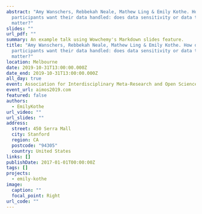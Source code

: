 ```yaml
---
abstract: "Amy Wanschers, Rebbekah Neale, Mathew Ling & Emily Kothe. How do
  participants want their data handled: does data sensitivity or data type
  matter?"
slides: ""
url_pdf: ""
summary: An example talk using Wowchemy's Markdown slides feature.
title: "Amy Wanschers, Rebbekah Neale, Mathew Ling & Emily Kothe. How do
  participants want their data handled: does data sensitivity or data type
  matter?"
location: Melbourne
date: 2019-10-31T13:00:00.000Z
date_end: 2019-10-31T13:00:00.000Z
all_day: true
event: Association for Interdisciplinary Meta-Research and Open Science
event_url: aimos2019.com
featured: false
authors:
  - EmilyKothe
url_video: ""
url_slides: ""
address:
  street: 450 Serra Mall
  city: Stanford
  region: CA
  postcode: "94305"
  country: United States
links: []
publishDate: 2017-01-01T00:00:00Z
tags: []
projects:
  - emily-kothe
image:
  caption: ""
  focal_point: Right
url_code: ""
---
```

